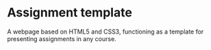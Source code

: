 # Assignment template
A webpage based on HTML5 and CSS3, functioning as a template for presenting assignments in any course.
